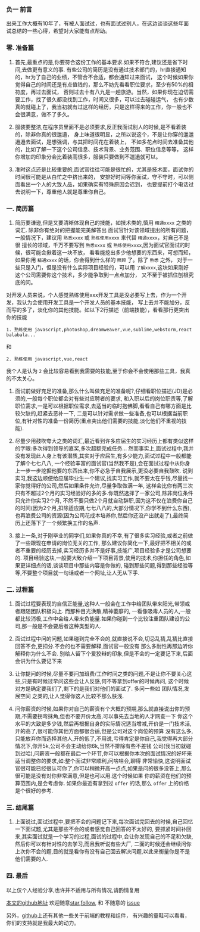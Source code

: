 ### 负一 前言
出来工作大概有10年了，有被人面试过，也有面试过别人，在这边谈谈这些年面试总结的一些心得，希望对大家能有点帮助。

### 零. 准备篇
1. 首先,最重点的是,你要符合这份工作的基本要求.如果不符合,建议还是省下时间,去做更有意义的事. 
有些公司的简历是没有通过技术部门的，hr直接通知的，hr为了自己的业绩，不管合不合适，都会通知过来面试，
这个时候如果你觉得自己的时间还是有点值钱的，那么不妨先看看职位要求，至少有50%的相符度，再过去面试，
否则过去十有八九是一趟旅游。当然，如果你现在迫切需要工作，找了很久都没找到工作，时间又很多，可以过去碰碰运气，
也有少数真的就碰上了，我当初就有过这样的经历，只是这样得来的工作，你一般也不会很满意，做不了多久。  

1. 服装要整洁,在程序员里面不是必须要求,反正我面试别人的时候,是不看着装的，除非你真的很邋遢，
身上味道很明显，之所以说这个，不是让你穿的邋邋遢遢去面试，是想强调，与其把时间花在着装上，
不如多花点时间去准备其他的，比如了解一下这个公司信息、技术背景、业务范围、职位信息等等，
这样你增加的印象分会比着装高很多，服装只要做到不邋遢就可以。

1. 准时这点还是比较重要的,面试官往往可能是很忙的，尤其是技术面，面试你的时间很可能是从白忙之中挤出来的，
安排好时间等你面试，守不守时，可以侧面看出一个人的大致人品，如果确实有特殊原因会迟到，
也要提前打个电话过去说明一下，尊重他人就是尊重你自己。

### 一. 简历篇
1. 简历要谦逊,但是又要清晰体现自己的技能，如技术类的,慎用 `精通xxxx` 之类的词汇. 除非你有绝对的把握能完美解答出
面试官针对该领域提出的所有问题，一般情况下，建议用 `熟悉xxxx` 或 `熟练使用xxxx` 来代替 `精通xxxx`，对自己不是很
擅长的领域，千万不要写到 `熟悉xxxx` 或 `熟练使用xxxx`,因为面试官面试的时候，很可能会揪着这一块不放，
看看能挖出多少他想要的东西来，可想而知，如果你用 `精通xxxx` 的话，你会得到什么样的 `照顾` 了。除了 `熟悉` 之外，
对于一些只是入门，但是没有什么实际项目经验的，可以用 `了解xxxx`,这块如果刚好这个公司需要你这个技术，多少能争取到一点点加分，
又不至于被抓住刨根究底的问。

对开发人员来说，个人感觉熟练使用xxx开发工具是没必要写上去，作为一个开发，我认为会使用开发工具是一个开发人员的基本技能，
写上去并不能加分，反而写的多了，淡化你的其他技能。如以下2行描述（前端技能），看看那行更突出你的技能
    
    1. 熟练使用 javascript,photoshop,dreamweaver,vue,sublime,webstorm,react balabala...
和

    2. 熟练使用 javascript,vue,react

我个人是认为 `2` 会比较容易看到我需要的技能,至于你会不会使用那些工具，我真的不太关心。

1. 面试前做好充足的准备,那么什么叫做充足的准备呢?,仔细看职位描述(JD)是必须的,一般每个职位都会对有些对应聘者的要求,
和入职以后的岗位职责等,了解职位需求,一是可以根据职位需求,去适当的临时抱佛脚,看看自己有哪方面是比较欠缺的,赶紧去恶补一下,
二是可以针对需求做一些准备,也可以根据当前职位,有针对性的准备一份简历(重点突出他们需要的技能,淡化他们不重视的技能).

1. 尽量少用鼓吹夸大之类的词汇,最近看到许多应届生的实习经历上都有类似这样的字眼:多次得到领导的嘉奖,多次超额完成任务...
然而事实上,面试过程中,我并没有发现此人身上有该潜质,其实对于应届生,有多少能力,面试过程中一般都能了解个七七八八,
一个经验丰富的面试官(当然我不是),会在面试过程中从你身上一步一步挖掘他要的东西出来,你不必急于自我展示,更没必要自我鼓吹.
说到实习,我这边顺便给应届毕业生一个建议,找实习工作,就不要太在乎钱,尽量找一家你觉得好的公司,然后如果条件允许,尽量争取做满一年,
这样会比你有两三次只有不超过2个月的实习经验好的多的多.你既然选择了一家公司,除非岗位条件只允许你实习2个月,
不然不要只做2个月就自动辞职,因为这不仅在浪费你自己的时间(因为2个月,扣除适应期,七七八八的,大部分情况下,你学不到什么东西),
也再浪费公司的资源(因为公司花成本培养你,然后你还没产出就走了),最终简历上还落下了一个频繁换工作的名声.

1. 接上一条,对于刚毕业的同学们,如果你真的不幸,有了很多实习经验,或者之前做了一些跟现在申请的岗位无关的工作,
那么建议你简化一下,最好把不相关的或者不重要的经历去掉,实习经历多并不是好事,技能广,项目经验多才是公司想要的.
项目经验这块,一般要大致介绍一下项目背景,使用的技术,你担任的角色,如果更详细点的话,谈谈项目中那些内容是你做的,
碰到那些问题,得到那些经验等等,不要整个项目就一句话或者一个网址,让人无从下手.


### 二. 过程篇

1. 面试过程要表现的自信正能量,这种人一般会在工作中给团队带来阳光,带领或者跟随团队积极向上. 而那种目光涣散,精神萎靡的,
一看像吸毒人员的人,一般都比较消极,工作中会给人带来负能量.如果你碰到一个比较注重团队建设的公司,那一般是不会要后者这种类型的人.

1. 面试过程中问的问题,如果碰到完全不会的,就直接说不会,切忌乱猜,乱猜比直接回答不会,更扣分.不会的也不需要解释,面试官一般没有
那么多耐性再那边听你解释你为什么不会. 别给人留下个爱狡辩的印象,但是不会的一定要记下来,后面会讲为什么要记下来

1. 让你提问的时候,尽量不要问加班费/工作时间之类的问题,不是让你不要关心这些,只是有时候过早问这些会让人反感,何不等拿到offer的时候再问,
这个时候对方是确定要我们了,剩下的是我们对他们的面试了. 多问一些如 团队情况,发展空间 之类的,让人觉得你这人比较不那么肤浅.

1. 问你薪资的时候,如果你对自己的薪资有个大概的预期,那么就直接说出你的预期,不需要拐弯抹角,但也不要开价太高,可以事先去当地的人才网查一下
你这个水平的大致是多少钱,然后再根据自身的实际情况适当增减,开价是一门技术活,开的高了,很可能你其他方面都很合适,但是公司对这个岗位的预算
没有这么多,只能放弃你而选择其他人,开的低了,不用说,亏得肯定是你自己,我觉得再大部分情况下,你开5k,公司不会主动给你6k,当然不排除有些不差钱
公司(我当初就碰到过哈),问薪资一般都在最后一个环节,你可以根据你本次的面试情况的好坏来适当调整你的要求,如:整个面试非常顺利,问啥啥会,聊得
非常愉快,这说明面试官很可能已经很认可你了,你可以稍微开高一点点,如果是问的很多没答上,那么很可能是没有对你非常满意,但是也可以用.这个时候如果
你的薪资在他们的预算范围内,是会考虑你. 如果你最近有拿到过 `offer` 的话,那么 `offer` 上的价格是个很好的参考.

### 三. 结尾篇

1. 上面说过,面试过程中,要把不会的问题记下来,每次面试完回去的时候,自己回忆一下面试题,尤其是那些不会的或者感觉自己回答的不太好的,
要抓紧时间补回来,其实面试就是一个学习的过程,面试的过程中,会让你发现自己的不足和欠缺,然后你可以有针对性的去学习,而且我听说有些大厂,
二面的时候还会继续问你上次你不会的题,目的就是看你有没有自己回去解决问题,以此来衡量你是不是他们需要的人.

### 四. 最后

以上仅个人经验分享,也许并不适用与所有情况,请酌情复用

[本文的github地址](https://github.com/noahlam/articles)
欢迎随意[star](https://github.com/noahlam/articles),[follow](https://github.com/noahlam),
和 不随意的 [issue](https://github.com/noahlam/articles/issues)

另外，[github](https://github.com/noahlam/articles)上还有其他一些关于前端的教程和组件，
有兴趣的童鞋可以看看，你们的支持就是我最大的动力。